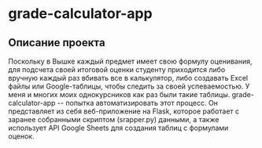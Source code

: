 # grade-calculator-app

## Описание проекта
Поскольку в Вышке каждый предмет имеет свою формулу оценивания, для подсчета своей итоговой оценки студенту приходится либо вручную каждый раз вбивать все в калькулятор, либо создавать Excel файлы или Google-таблицы, чтобы следить за своей успеваемостью. У меня и многих моих однокурсников как раз были такие таблицы. grade-calculator-app -- попытка автоматизировать этот процесс.
Он представляет из себя веб-приложение на Flask, которое работает с заранее собранными скриптом (srapper.py) данными, а также использует API Google Sheets для создания таблиц с формулами оценок. 
